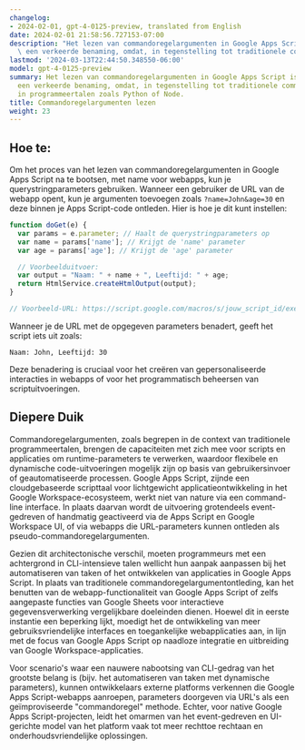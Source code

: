 ```yaml
---
changelog:
- 2024-02-01, gpt-4-0125-preview, translated from English
date: 2024-02-01 21:58:56.727153-07:00
description: "Het lezen van commandoregelargumenten in Google Apps Script is een beetje\
  \ een verkeerde benaming, omdat, in tegenstelling tot traditionele command-line\u2026"
lastmod: '2024-03-13T22:44:50.348550-06:00'
model: gpt-4-0125-preview
summary: Het lezen van commandoregelargumenten in Google Apps Script is een beetje
  een verkeerde benaming, omdat, in tegenstelling tot traditionele command-line interfaces
  in programmeertalen zoals Python of Node.
title: Commandoregelargumenten lezen
weight: 23
---
```


## Hoe te:
Om het proces van het lezen van commandoregelargumenten in Google Apps Script na te bootsen, met name voor webapps, kun je querystringparameters gebruiken. Wanneer een gebruiker de URL van de webapp opent, kun je argumenten toevoegen zoals `?name=John&age=30` en deze binnen je Apps Script-code ontleden. Hier is hoe je dit kunt instellen:

```javascript
function doGet(e) {
  var params = e.parameter; // Haalt de querystringparameters op
  var name = params['name']; // Krijgt de 'name' parameter
  var age = params['age']; // Krijgt de 'age' parameter

  // Voorbeelduitvoer:
  var output = "Naam: " + name + ", Leeftijd: " + age;
  return HtmlService.createHtmlOutput(output);
}

// Voorbeeld-URL: https://script.google.com/macros/s/jouw_script_id/exec?name=John&age=30
```

Wanneer je de URL met de opgegeven parameters benadert, geeft het script iets uit zoals:

```
Naam: John, Leeftijd: 30
```

Deze benadering is cruciaal voor het creëren van gepersonaliseerde interacties in webapps of voor het programmatisch beheersen van scriptuitvoeringen.

## Diepere Duik
Commandoregelargumenten, zoals begrepen in de context van traditionele programmeertalen, brengen de capaciteiten met zich mee voor scripts en applicaties om runtime-parameters te verwerken, waardoor flexibele en dynamische code-uitvoeringen mogelijk zijn op basis van gebruikersinvoer of geautomatiseerde processen. Google Apps Script, zijnde een cloudgebaseerde scripttaal voor lichtgewicht applicatieontwikkeling in het Google Workspace-ecosysteem, werkt niet van nature via een command-line interface. In plaats daarvan wordt de uitvoering grotendeels event-gedreven of handmatig geactiveerd via de Apps Script en Google Workspace UI, of via webapps die URL-parameters kunnen ontleden als pseudo-commandoregelargumenten.

Gezien dit architectonische verschil, moeten programmeurs met een achtergrond in CLI-intensieve talen wellicht hun aanpak aanpassen bij het automatiseren van taken of het ontwikkelen van applicaties in Google Apps Script. In plaats van traditionele commandoregelargumentontleding, kan het benutten van de webapp-functionaliteit van Google Apps Script of zelfs aangepaste functies van Google Sheets voor interactieve gegevensverwerking vergelijkbare doeleinden dienen. Hoewel dit in eerste instantie een beperking lijkt, moedigt het de ontwikkeling van meer gebruiksvriendelijke interfaces en toegankelijke webapplicaties aan, in lijn met de focus van Google Apps Script op naadloze integratie en uitbreiding van Google Workspace-applicaties.

Voor scenario's waar een nauwere nabootsing van CLI-gedrag van het grootste belang is (bijv. het automatiseren van taken met dynamische parameters), kunnen ontwikkelaars externe platforms verkennen die Google Apps Script-webapps aanroepen, parameters doorgeven via URL's als een geïmproviseerde "commandoregel" methode. Echter, voor native Google Apps Script-projecten, leidt het omarmen van het event-gedreven en UI-gerichte model van het platform vaak tot meer rechttoe rechtaan en onderhoudsvriendelijke oplossingen.
